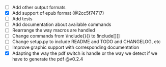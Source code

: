* [ ] Add other output formats
* [X] Add support of epub format (@2cc5f74717)
* [ ] Add tests
* [ ] Add documentation about available commands
* [ ] Rearrange the way macros are handled
* [ ] Change commands from \include{}{} to !include[][]
* [ ] Change setup.py to include README and TODO and CHANGELOG, etc
* [ ] Improve graphic support with corresponding documentation 
* [X] Adapting the way the pdf switch is handle or the way we detect if we have to generate the pdf @v0.2.4 
